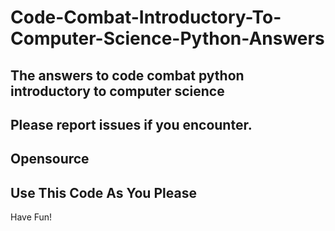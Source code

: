 # Code-Combat-Introductory-To-Computer-Science-Python-Answers
The answers to code combat python introductory to computer science
-
Please report issues if you encounter.
-
Opensource 
-
Use This Code As You Please
-
Have Fun!

